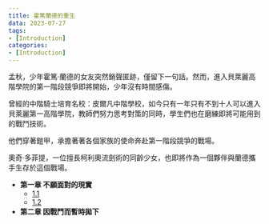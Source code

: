 ```yaml
---
title: 霍篤蘭德的重生
data: 2023-07-27
tags: 
- [Introduction]
categories: 
- [Introduction]
---
```


孟秋，少年霍篤·蘭德的女友突然銷聲匿跡，僅留下一句話。然而，進入貝萊麗高階學院的第一階段競爭即將開始，少年沒有時間感傷。

曾經的中階騎士培育名校：皮爾凡中階學校，如今只有一年只有不到十人可以進入貝萊麗第一高階學院，教師們努力思考對策的同時，學生們也在磨練即將可能用到的戰鬥技術。

<!-- more -->

他們穿著鎧甲，承擔著著各個家族的使命奔赴第一階段競爭的戰場。

奧奇·多菲提，一位擅長柯利奧流劍術的同齡少女，也即將作為一個夥伴與蘭德攜手生存於這個戰場。

- **第一章 不願面對的現實**
    - [1.1](https://mtmattqq.github.io/2023/07/lander-01-1/)
    - [1.2](https://mtmattqq.github.io/2023/07/lander-01-2/)
- **第二章 因戰鬥而暫時拋下**